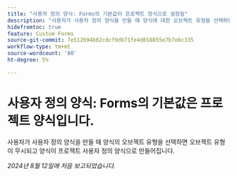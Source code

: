 ```yaml
---
title: "사용자 정의 양식: Forms의 기본값이 프로젝트 양식으로 설정됨"
description: "사용자가 사용자 정의 양식을 만들 때 양식에 대한 오브젝트 유형을 선택하면 오브젝트 유형이 무시되고 양식이 프로젝트 사용자 정의 양식으로 만들어집니다."
hidefromtoc: true
feature: Custom Forms
source-git-commit: 7e512694b62cdcf9db71fe4d658855e7b7e8c335
workflow-type: tm+mt
source-wordcount: '80'
ht-degree: 5%

---
```



# 사용자 정의 양식: Forms의 기본값은 프로젝트 양식입니다.

사용자가 사용자 정의 양식을 만들 때 양식의 오브젝트 유형을 선택하면 오브젝트 유형이 무시되고 양식이 프로젝트 사용자 정의 양식으로 만들어집니다.

_2024년 8월 12일에 처음 보고되었습니다._
